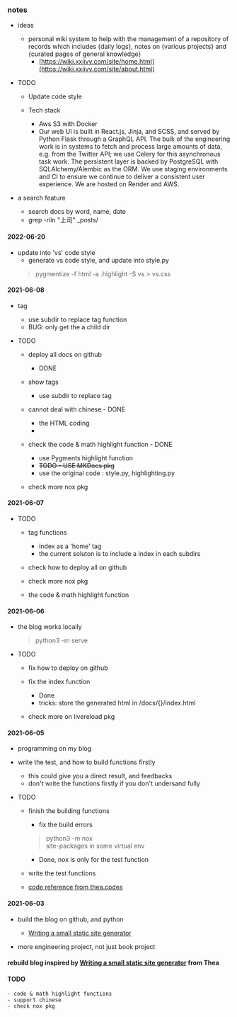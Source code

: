 
### notes 
* ideas  
    -  personal wiki system to help with the management of a repository of records which includes {daily logs}, notes on {various projects} and {curated pages of general knowledge}
        +  [https://wiki.xxiivv.com/site/home.html](https://wiki.xxiivv.com/site/about.html)  

* TODO  
    - Update code style  
     
    - Tech stack 
        + Aws S3 with Docker 
        + Our web UI is built in React.js, Jinja, and SCSS, and served by Python Flask through a GraphQL API. The bulk of the engineering work is in systems to fetch and process large amounts of data, e.g. from the Twitter API; we use Celery for this asynchronous task work. The persistent layer is backed by PostgreSQL with SQLAlchemy/Alembic as the ORM. We use staging environments and CI to ensure we continue to deliver a consistent user experience. We are hosted on Render and AWS.

* a search feature
    - search docs by word, name, date 
    - grep -riln "上司" _posts/  


#### 2022-06-20 
* update into 'vs' code style  
    - generate vs code style, and update into style.py  
    > pygmentize -f html -a .highlight -S vs > vs.css  


#### 2021-06-08  
* tag  
    - use subdir to replace tag function 
    - BUG: only get the a child dir  

* TODO  
    - deploy all docs on github  
        + DONE  

    - show tags 
        + use subdir to replace tag

    - cannot deal with chinese - DONE  
        + the HTML coding 
        + <meta charset="utf-8">  

    - check the code & math highlight function  - DONE 
        + use Pygments highlight function 
        + ~~TODO - USE MKDocs pkg~~ 
        + use the original code : style.py, highlighting.py  

    - check more nox pkg  
    

#### 2021-06-07  
* TODO  
    - tag functions 
        + index as a 'home' tag  
        + the current soluton is to include a index in each subdirs 

    - check how to deploy all on github  

    - check more nox pkg  

    - the code & math highlight function 

#### 2021-06-06  

* the blog works locally  
  > python3 -m serve 

* TODO  
    - fix how to deploy on github  
    
    - fix the index function  
        + Done  
        + tricks: store the generated html in /docs/{}/index.html
    - check more on livereload pkg  
    

#### 2021-06-05  
* programming on my blog 

* write the test, and how to build functions firstly  
    - this could give you a direct result, and feedbacks  
    - don't write the functions firstly if you don't undersand fully  

* TODO  
    - finish the building functions 
        + fix the build errors  
        > python3 -m nox  
        >  site-packages in some virtual env 
        + Done, nox is only for the test function 

    - write the test functions  
    - [code reference from thea.codes](https://github.com/theacodes/blog.thea.codes)


#### 2021-06-03  

* build the blog on github, and python  
    - [Writing a small static site generator](https://blog.thea.codes/a-small-static-site-generator/)  

* more engineering project, not just book project   

#### rebuild blog inspired by [Writing a small static site generator](https://blog.thea.codes/a-small-static-site-generator/) from Thea

#### TODO 
    - code & math highlight functions 
    - support chinese 
    - check nox pkg 
